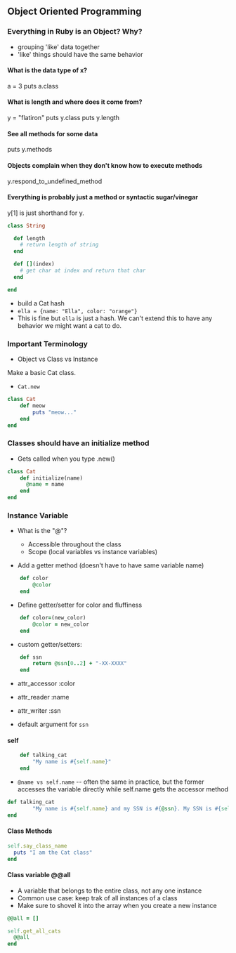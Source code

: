## Object Oriented Programming

### Everything in Ruby is an Object? Why?
- grouping 'like' data together
- 'like' things should have the same behavior

#### What is the data type of x?
a = 3
puts a.class

#### What is length and where does it come from?
y = "flatiron"
puts y.class
puts y.length

#### See all methods for some data
puts y.methods

#### Objects complain when they don't know how to execute methods
y.respond_to_undefined_method

#### Everything is probably just a method or syntactic sugar/vinegar
y[1] is just shorthand for y.[](1)

```rb
class String

  def length
    # return length of string
  end

  def [](index)
    # get char at index and return that char
  end

end
```

- build a Cat hash
- `ella = {name: "Ella", color: "orange"}`
- This is fine but `ella` is just a hash.  We can't extend this to have any behavior we might want a cat to do.  

### Important Terminology
 - Object vs Class vs Instance

Make a basic Cat class.
- `Cat.new`
```rb
class Cat
    def meow
        puts "meow..."
    end
end
```

### Classes should have an initialize method
 - Gets called when you type .new()
```rb
class Cat
    def initialize(name)
      @name = name
    end
end
```
### Instance Variable
- What is the "@"?
    - Accessible throughout the class
    - Scope (local variables vs instance variables)

- Add a getter method (doesn't have to have same variable name)
```rb
    def color
        @color
    end
```
- Define getter/setter for color and fluffiness
```rb
    def color=(new_color)
        @color = new_color
    end
```
- custom getter/setters:
```rb
    def ssn
        return @ssn[0..2] + "-XX-XXXX"
    end
```

- attr_accessor :color
- attr_reader :name
- attr_writer :ssn

- default argument for `ssn`

#### self
```rb
    def talking_cat
        "My name is #{self.name}"
    end
```
- `@name vs self.name` -- often the same in practice, but the former accesses the variable
directly while self.name gets the accessor method
```rb
def talking_cat
        "My name is #{self.name} and my SSN is #{@ssn}. My SSN is #{self.ssn}"
end
```

#### Class Methods
```rb
self.say_class_name
  puts "I am the Cat class"
end
```

#### Class variable @@all
  - A variable that belongs to the entire class, not any one instance
  - Common use case: keep trak of all instances of a class
  - Make sure to shovel it into the array when you create a new instance
```rb
@@all = []

self.get_all_cats
  @@all
end
```
